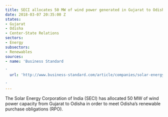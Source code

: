 ```yaml
---
title: SECI allocates 50 MW of wind power generated in Gujarat to Odisha
date: 2018-03-07 20:35:00 Z
states:
- Gujarat
- Odisha
- Center-State Relations
sectors:
- Energy
subsectors:
- Renewables
sources:
- name: 'Business Standard

'
  url: 'http://www.business-standard.com/article/companies/solar-energy-corporation-allocates-50-mw-wind-power-capacity-to-odisha-118022701133_1.html

'
---
```


The Solar Energy Corporation of India (SECI) has allocated 50 MW of wind power capacity from Gujarat to Odisha in order to meet Odisha’s renewable purchase obligations (RPO).
